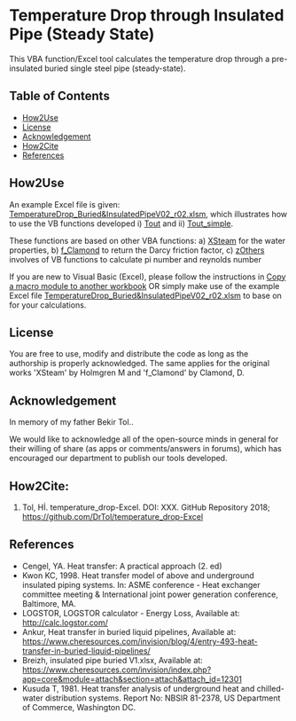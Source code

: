 # Temperature Drop through Insulated Pipe (Steady State)
This VBA function/Excel tool calculates the temperature drop through a pre-insulated buried single steel pipe (steady-state). 

## Table of Contents
- [How2Use](README.md#how2use)
- [License](README.md#license)
- [Acknowledgement](README.md#acknowledgement)
- [How2Cite](README.md#how2cite)
- [References](README.md#references)

## How2Use
An example Excel file is given: [TemperatureDrop_Buried&InsulatedPipeV02_r02.xlsm](https://github.com/DrTol/temperature_drop-Excel/blob/master/TemperatureDrop_Buried%26InsulatedPipeV02_r02.xlsm), which illustrates how to use the VB functions developed i) [Tout](https://github.com/DrTol/temperature_drop-Excel/blob/master/Tout) and ii) [Tout_simple](https://github.com/DrTol/temperature_drop-Excel/blob/master/Tout_simple). 

These functions are based on other VBA functions: 
a) [XSteam](https://github.com/DrTol/temperature_drop-Excel/blob/master/XSteam) for the water properties, 
b) [f_Clamond](https://github.com/DrTol/temperature_drop-Excel/blob/master/f_Clamond) to return the Darcy friction factor,
c) [zOthers](https://github.com/DrTol/temperature_drop-Excel/blob/master/zOthers) involves of VB functions to calculate pi number and reynolds number

If you are new to Visual Basic (Excel), please follow the instructions in [Copy a macro module to another workbook](https://support.office.com/en-us/article/copy-a-macro-module-to-another-workbook-13c0938b-8432-4259-9177-a71f7e626de0) OR simply make use of the example Excel file [TemperatureDrop_Buried&InsulatedPipeV02_r02.xlsm](https://github.com/DrTol/temperature_drop-Excel/blob/master/TemperatureDrop_Buried%26InsulatedPipeV02_r02.xlsm) to base on for your calculations. 

## License
You are free to use, modify and distribute the code as long as the authorship is properly acknowledged. The same applies for the original works 'XSteam' by Holmgren M and 'f_Clamond' by Clamond, D. 

## Acknowledgement 
In memory of my father Bekir Tol..

We would like to acknowledge all of the open-source minds in general for their willing of share (as apps or comments/answers in forums), which has encouraged our department to publish our tools developed.

## How2Cite:
1. Tol, Hİ. temperature_drop-Excel. DOI: XXX. GitHub Repository 2018; https://github.com/DrTol/temperature_drop-Excel

## References
- Cengel, YA. Heat transfer: A practical approach (2. ed)
- Kwon KC, 1998. Heat transfer model of above and underground insulated piping systems. In: ASME conference - Heat exchanger committee meeting & International joint power generation conference, Baltimore, MA. 
- LOGSTOR, LOGSTOR calculator - Energy Loss, Available at: http://calc.logstor.com/
- Ankur, Heat transfer in buried liquid pipelines, Available at: https://www.cheresources.com/invision/blog/4/entry-493-heat-transfer-in-buried-liquid-pipelines/
- Breizh, insulated pipe buried V1.xlsx, Available at: https://www.cheresources.com/invision/index.php?app=core&module=attach&section=attach&attach_id=12301
- Kusuda T, 1981. Heat transfer analysis of underground heat and chilled-water distribution systems. Report No: NBSIR 81-2378, US Department of Commerce, Washington DC.

